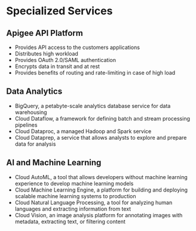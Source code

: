 # Specialized Services

## Apigee API Platform

* Provides API access to the customers applications
* Distributes high workload
* Provides OAuth 2.0/SAML authentication
* Encrypts data in transit and at rest
* Provides benefits of routing and rate-limiting in case of high load

## Data Analytics

* BigQuery, a petabyte-scale analytics database service for data warehousing
* Cloud Dataflow, a framework for defining batch and stream processing pipelines
* Cloud Dataproc, a managed Hadoop and Spark service
* Cloud Dataprep, a service that allows analysts to explore and prepare data for analysis

## AI and Machine Learning

* Cloud AutoML, a tool that allows developers without machine learning experience to develop machine learning models
* Cloud Machine Learning Engine, a platform for building and deploying scalable machine learning systems to production
* Cloud Natural Language Processing, a tool for analyzing human languages and extracting information from text
* Cloud Vision, an image analysis platform for annotating images with metadata, extracting text, or filtering content
